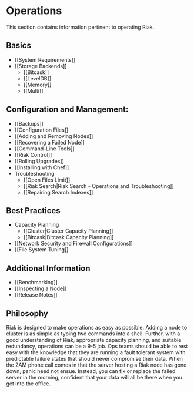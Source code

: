# Operations

This section contains information pertinent to operating Riak.

## Basics

* [[System Requirements]]
* [[Storage Backends]]
  * [[Bitcask]]
  * [[LevelDB]]
  * [[Memory]]
  * [[Multi]]

## Configuration and Management:

* [[Backups]]
* [[Configuration Files]]
* [[Adding and Removing Nodes]]
* [[Recovering a Failed Node]]
* [[Command-Line Tools]]
* [[Riak Control]]
* [[Rolling Upgrades]]
* [[Installing with Chef]]
* Troubleshooting
  * [[Open Files Limit]]
  * [[Riak Search|Riak Search - Operations and Troubleshooting]]
  * [[Repairing Search Indexes]]


## Best Practices

* Capacity Planning
  * [[Cluster|Cluster Capacity Planning]]
  * [[Bitcask|Bitcask Capacity Planning]]
* [[Network Security and Firewall Configurations]]
* [[File System Tuning]]

## Additional Information

* [[Benchmarking]]
* [[Inspecting a Node]]
* [[Release Notes]]

## Philosophy

Riak is designed to make operations as easy as possible. Adding a node to
cluster is as simple as typing two commands into a shell. Further, with a good
understanding of Riak, appropriate capacity planning, and suitable redundancy,
operations can be a 9-5 job. Ops teams should be able to rest easy with the
knowledge that they are running a fault tolerant system with predictable failure
states that should never compromise their data. When the 2AM phone call comes in
that the server hosting a Riak node has gone down, panic need not ensue.
Instead, you can fix or replace the failed server in the morning, confident that
your data will all be there when you get into the office.

